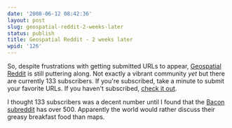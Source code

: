 ```yaml
---
date: '2008-06-12 08:42:36'
layout: post
slug: geospatial-reddit-2-weeks-later
status: publish
title: Geospatial Reddit - 2 weeks later
wpid: '126'
---
```


So, despite frustrations with getting submitted URLs to appear, [Geospatial Reddit](http://www.reddit.com/r/geospatial/) is still puttering along. Not exactly a vibrant community _yet_ but there are currently 133 subscribers. If you're subscribed, take a minute to submit your favorite URLs. If you haven't subscribed, [check it out](http://www.reddit.com/r/geospatial/).

I thought 133 subscribers was a decent number until I found that the [Bacon subreddit](http://www.reddit.com/r/bacon/) has over 500. Apparently the world would rather discuss their greasy breakfast food than maps. 


